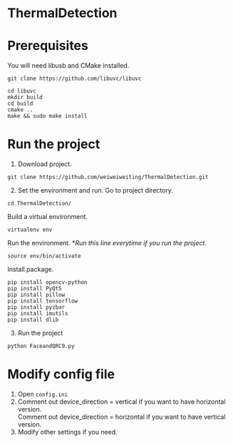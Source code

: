 # ThermalDetection

# Prerequisites
You will need libusb and CMake installed.
<pre><code>git clone https://github.com/libuvc/libuvc</code></pre>
<pre><code>cd libuvc
mkdir build
cd build
cmake ..
make && sudo make install</code></pre>

# Run the project
1. Download project.
<pre><code>git clone https://github.com/weiweiweiting/ThermalDetection.git</code></pre>

2. Set the environment and run.
Go to project directory.
<pre><code>cd ThermalDetection/</code></pre>
Build a virtual environment.
<pre><code>virtualenv env</code></pre>
Run the environment. **Run this line everytime if you run the project.*
<pre><code>source env/bin/activate</code></pre>
Install package.
<pre><code>pip install opencv-python
pip install PyQt5
pip install pillow
pip install tensorflow
pip install pyzbar
pip install imutils
pip install dlib</code></pre>

3. Run the project
<pre><code>python FaceandQRC9.py</code></pre>

# Modify config file
1. Open <code>config.ini</code>
2. Comment out device_direction = vertical if you want to have horizontal version.
   <br>Comment out device_direction = horizontal if you want to have vertical version.
3. Modify other settings if you need.
